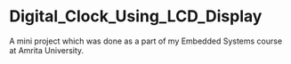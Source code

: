 # Digital_Clock_Using_LCD_Display
A mini project which was done as a part of my Embedded Systems course at Amrita University.
